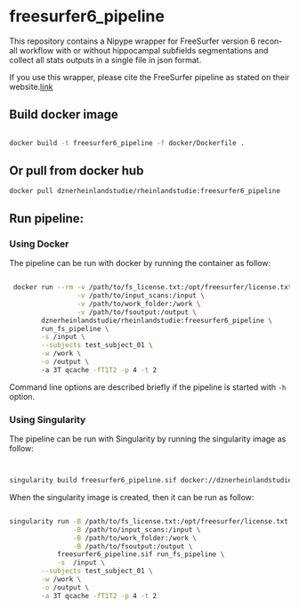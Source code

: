 # freesurfer6_pipeline

This repository contains a Nipype wrapper for FreeSurfer version 6 recon-all workflow with or without hippocampal subfields segmentations and collect all stats outputs in a single file in json format.

If you use this wrapper, please cite the FreeSurfer pipeline as stated on their website.[link](https://surfer.nmr.mgh.harvard.edu/fswiki/FreeSurferMethodsCitation) 

## Build docker image

```bash

docker build -t freesurfer6_pipeline -f docker/Dockerfile .

```

## Or pull from docker hub
```
docker pull dznerheinlandstudie/rheinlandstudie:freesurfer6_pipeline
```

## Run pipeline: 

### Using Docker

The pipeline can be run with docker by running the container as follow:


```bash

 docker run --rm -v /path/to/fs_license.txt:/opt/freesurfer/license.txt \
                 -v /path/to/input_scans:/input \
                 -v /path/to/work_folder:/work \
                 -v /path/to/fsoutput:/output \
        dznerheinlandstudie/rheinlandstudie:freesurfer6_pipeline \
        run_fs_pipeline \
        -s /input \
        --subjects test_subject_01 \
        -w /work \
        -o /output \ 
        -a 3T qcache -fT1T2 -p 4 -t 2

```

Command line options are described briefly if the pipeline is started with ```-h ``` option.


### Using Singularity

The pipeline can be run with Singularity by running the singularity image as follow:

```bash


singularity build freesurfer6_pipeline.sif docker://dznerheinlandstudie/rheinlandstudie:freesurfer6_pipeline

```

When the singularity image is created, then it can be run as follow:

```bash

singularity run -B /path/to/fs_license.txt:/opt/freesurfer/license.txt \
                -B /path/to/input_scans:/input \
                -B /path/to/work_folder:/work \
                -B /path/to/fsoutput:/output \
            freesurfer6_pipeline.sif run_fs_pipeline \
            -s  /input \
        --subjects test_subject_01 \
        -w /work \
        -o /output \
        -a 3T qcache -fT1T2 -p 4 -t 2
```



